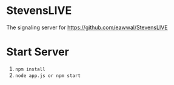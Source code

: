 # StevensLIVE
The signaling server for https://github.com/eawwal/StevensLIVE  


# Start Server

1. `npm install`
2. `node app.js or npm start`
